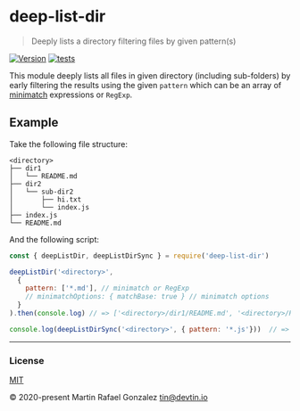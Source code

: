 # deep-list-dir
> Deeply lists a directory filtering files by given pattern(s)

<a href="https://www.npmjs.com/package/deep-list-dir" target="_blank"><img src="https://img.shields.io/npm/v/deep-list-dir.svg" alt="Version"></a>
[![tests](https://github.com/devtin/deep-list-dir/workflows/test/badge.svg)](https://github.com/devtin/deep-list-dir/actions)

This module deeply lists all files in given directory (including sub-folders) by early filtering the results using the
given `pattern` which can be an array of <a href="https://www.npmjs.com/package/minimatch" target="_blank">minimatch</a>
expressions or `RegExp`.

## Example

Take the following file structure:

```
<directory>
├── dir1
│   └── README.md
├── dir2
│   └── sub-dir2
│       ├── hi.txt
│       └── index.js
├── index.js
└── README.md
```

And the following script:

```js
const { deepListDir, deepListDirSync } = require('deep-list-dir')

deepListDir('<directory>',
  {
    pattern: ['*.md'], // minimatch or RegExp
    // minimatchOptions: { matchBase: true } // minimatch options
  }
).then(console.log) // => ['<directory>/dir1/README.md', '<directory>/README.md']

console.log(deepListDirSync('<directory>', { pattern: '*.js'}))  // => ['<directory>/dir2/sub-dir2/index.js', '<directory>/index.js']
```


* * *

### License

[MIT](https://opensource.org/licenses/MIT)

&copy; 2020-present Martin Rafael Gonzalez
<tin@devtin.io>
